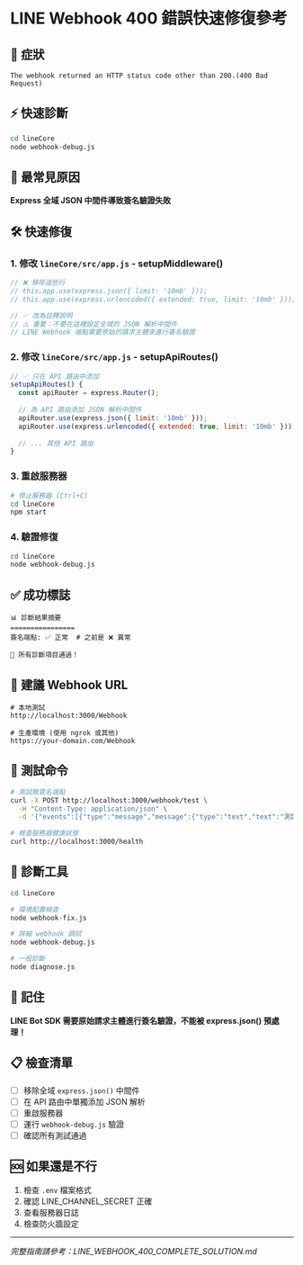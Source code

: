 # LINE Webhook 400 錯誤快速修復參考

## 🚨 症狀
```
The webhook returned an HTTP status code other than 200.(400 Bad Request)
```

## ⚡ 快速診斷
```bash
cd lineCore
node webhook-debug.js
```

## 🎯 最常見原因
**Express 全域 JSON 中間件導致簽名驗證失敗**

## 🛠️ 快速修復

### 1. 修改 `lineCore/src/app.js` - setupMiddleware()
```javascript
// ❌ 移除這些行
// this.app.use(express.json({ limit: '10mb' }));
// this.app.use(express.urlencoded({ extended: true, limit: '10mb' }));

// ✅ 改為註釋說明
// ⚠️ 重要：不要在這裡設定全域的 JSON 解析中間件
// LINE Webhook 端點需要原始的請求主體來進行簽名驗證
```

### 2. 修改 `lineCore/src/app.js` - setupApiRoutes()
```javascript
// ✅ 只在 API 路由中添加
setupApiRoutes() {
  const apiRouter = express.Router();
  
  // 為 API 路由添加 JSON 解析中間件
  apiRouter.use(express.json({ limit: '10mb' }));
  apiRouter.use(express.urlencoded({ extended: true, limit: '10mb' }));
  
  // ... 其他 API 路由
}
```

### 3. 重啟服務器
```bash
# 停止服務器 (Ctrl+C)
cd lineCore
npm start
```

### 4. 驗證修復
```bash
cd lineCore
node webhook-debug.js
```

## ✅ 成功標誌
```
📊 診斷結果摘要
================
簽名端點: ✅ 正常  # 之前是 ❌ 異常

🎉 所有診斷項目通過！
```

## 🔗 建議 Webhook URL
```
# 本地測試
http://localhost:3000/Webhook

# 生產環境 (使用 ngrok 或其他)
https://your-domain.com/Webhook
```

## 🧪 測試命令
```bash
# 測試無簽名端點
curl -X POST http://localhost:3000/webhook/test \
  -H "Content-Type: application/json" \
  -d '{"events":[{"type":"message","message":{"type":"text","text":"測試"},"source":{"userId":"test"}}]}'

# 檢查服務器健康狀態
curl http://localhost:3000/health
```

## 🔧 診斷工具
```bash
cd lineCore

# 環境配置檢查
node webhook-fix.js

# 詳細 webhook 調試
node webhook-debug.js

# 一般診斷
node diagnose.js
```

## 📝 記住
**LINE Bot SDK 需要原始請求主體進行簽名驗證，不能被 express.json() 預處理！**

## 📋 檢查清單
- [ ] 移除全域 `express.json()` 中間件
- [ ] 在 API 路由中單獨添加 JSON 解析
- [ ] 重啟服務器
- [ ] 運行 `webhook-debug.js` 驗證
- [ ] 確認所有測試通過

## 🆘 如果還是不行
1. 檢查 `.env` 檔案格式
2. 確認 LINE_CHANNEL_SECRET 正確
3. 查看服務器日誌
4. 檢查防火牆設定

---
*完整指南請參考：LINE_WEBHOOK_400_COMPLETE_SOLUTION.md*
